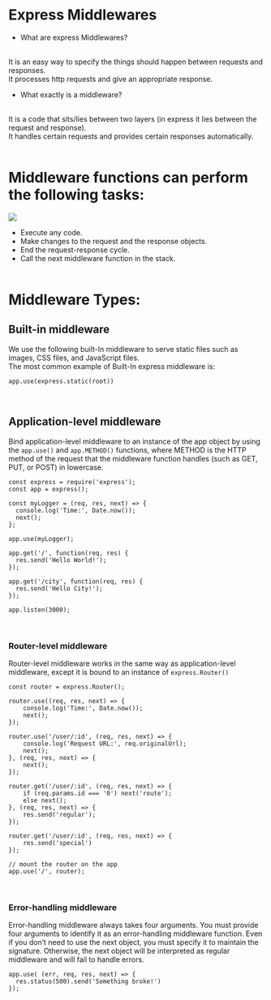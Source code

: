 # Express Middlewares
* What are express Middlewares?
<br>
It is an easy way to specify the things should happen between requests and responses.
<br>
It processes http requests and give an appropriate response.
 
* What exactly is a middleware?
<br>
It is a code that sits/lies between two layers (in express it lies between the request and response).
<br>
It handles certain requests and provides certain responses automatically.
<br><br>

# Middleware functions can perform the following tasks:
![](https://developer.okta.com/assets-jekyll/blog/express-middleware-examples/middleware-30b3b30ad54e21d8281719042860f3edd9fb1f40f93150233a08165d908f4631.png)

* Execute any code.
* Make changes to the request and the response objects.
* End the request-response cycle.
* Call the next middleware function in the stack.
<br><br>
# Middleware Types:

## Built-in middleware

We use the following built-In middleware to serve static files such as images, CSS files, and JavaScript files.
<br>
The most common example of Built-In express middleware is:
```
app.use(express.static(root))
```
<br>

## Application-level middleware
Bind application-level middleware to an instance of the app object by using the  ```app.use()``` and ```app.METHOD()``` functions, where METHOD is the HTTP method of the request that the middleware function handles (such as GET, PUT, or POST) in lowercase.
```
const express = require('express');
const app = express();

const myLogger = (req, res, next) => {
  console.log('Time:', Date.now());
  next();
};

app.use(myLogger);

app.get('/', function(req, res) {
  res.send('Hello World!');
});

app.get('/city', function(req, res) {
  res.send('Hello City!');
});

app.listen(3000);
```
<br>

### Router-level middleware
Router-level middleware works in the same way as application-level middleware, except it is bound to an instance of ```express.Router()```

```
const router = express.Router();

router.use((req, res, next) => {
    console.log('Time:', Date.now());
    next();
});

router.use('/user/:id', (req, res, next) => {
    console.log('Request URL:', req.originalUrl);
    next();
}, (req, res, next) => {
    next();
});

router.get('/user/:id', (req, res, next) => {
    if (req.params.id === '0') next('route');
    else next();
}, (req, res, next) => {
    res.send('regular');
});

router.get('/user/:id', (req, res, next) => {
    res.send('special')
});

// mount the router on the app
app.use('/', router);
  ```
  <br>

### Error-handling middleware
Error-handling middleware always takes four arguments. You must provide four arguments to identify it as an error-handling middleware function. Even if you don’t need to use the next object, you must specify it to maintain the signature. Otherwise, the next object will be interpreted as regular middleware and will fail to handle errors.
```
app.use( (err, req, res, next) => {
  res.status(500).send('Something broke!')
});
```
